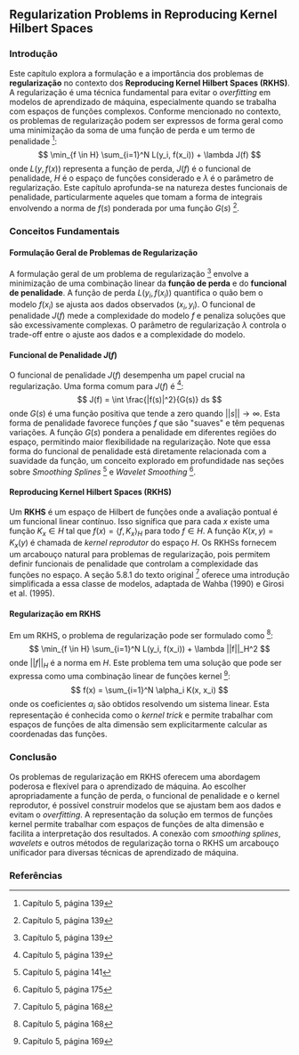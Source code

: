 ## Regularization Problems in Reproducing Kernel Hilbert Spaces

### Introdução
Este capítulo explora a formulação e a importância dos problemas de **regularização** no contexto dos **Reproducing Kernel Hilbert Spaces (RKHS)**. A regularização é uma técnica fundamental para evitar o *overfitting* em modelos de aprendizado de máquina, especialmente quando se trabalha com espaços de funções complexos. Conforme mencionado no contexto, os problemas de regularização podem ser expressos de forma geral como uma minimização da soma de uma função de perda e um termo de penalidade [^1]:
$$ \min_{f \in H} \sum_{i=1}^N L(y_i, f(x_i)) + \lambda J(f) $$
onde $L(y, f(x))$ representa a função de perda, $J(f)$ é o funcional de penalidade, $H$ é o espaço de funções considerado e $\lambda$ é o parâmetro de regularização. Este capítulo aprofunda-se na natureza destes funcionais de penalidade, particularmente aqueles que tomam a forma de integrais envolvendo a norma de $f(s)$ ponderada por uma função $G(s)$ [^1].

### Conceitos Fundamentais

#### Formulação Geral de Problemas de Regularização
A formulação geral de um problema de regularização [^1] envolve a minimização de uma combinação linear da **função de perda** e do **funcional de penalidade**. A função de perda $L(y_i, f(x_i))$ quantifica o quão bem o modelo $f(x_i)$ se ajusta aos dados observados $(x_i, y_i)$. O funcional de penalidade $J(f)$ mede a complexidade do modelo $f$ e penaliza soluções que são excessivamente complexas. O parâmetro de regularização $\lambda$ controla o trade-off entre o ajuste aos dados e a complexidade do modelo.

#### Funcional de Penalidade $J(f)$
O funcional de penalidade $J(f)$ desempenha um papel crucial na regularização. Uma forma comum para $J(f)$ é [^1]:
$$ J(f) = \int \frac{|f(s)|^2}{G(s)} ds $$
onde $G(s)$ é uma função positiva que tende a zero quando $||s|| \rightarrow \infty$. Esta forma de penalidade favorece funções $f$ que são "suaves" e têm pequenas variações. A função $G(s)$ pondera a penalidade em diferentes regiões do espaço, permitindo maior flexibilidade na regularização. Note que essa forma do funcional de penalidade está diretamente relacionada com a suavidade da função, um conceito explorado em profundidade nas seções sobre *Smoothing Splines* [^13] e *Wavelet Smoothing* [^37].

#### Reproducing Kernel Hilbert Spaces (RKHS)
Um **RKHS** é um espaço de Hilbert de funções onde a avaliação pontual é um funcional linear contínuo. Isso significa que para cada $x$ existe uma função $K_x \in H$ tal que $f(x) = \langle f, K_x \rangle_H$ para todo $f \in H$. A função $K(x, y) = K_x(y)$ é chamada de *kernel reprodutor* do espaço $H$. Os RKHSs fornecem um arcabouço natural para problemas de regularização, pois permitem definir funcionais de penalidade que controlam a complexidade das funções no espaço. A seção 5.8.1 do texto original [^168] oferece uma introdução simplificada a essa classe de modelos, adaptada de Wahba (1990) e Girosi et al. (1995).

#### Regularização em RKHS
Em um RKHS, o problema de regularização pode ser formulado como [^168]:
$$ \min_{f \in H} \sum_{i=1}^N L(y_i, f(x_i)) + \lambda ||f||_H^2 $$
onde $||f||_H$ é a norma em $H$. Este problema tem uma solução que pode ser expressa como uma combinação linear de funções kernel [^169]:
$$ f(x) = \sum_{i=1}^N \alpha_i K(x, x_i) $$
onde os coeficientes $\alpha_i$ são obtidos resolvendo um sistema linear. Esta representação é conhecida como o *kernel trick* e permite trabalhar com espaços de funções de alta dimensão sem explicitarmente calcular as coordenadas das funções.

### Conclusão

Os problemas de regularização em RKHS oferecem uma abordagem poderosa e flexível para o aprendizado de máquina. Ao escolher apropriadamente a função de perda, o funcional de penalidade e o kernel reprodutor, é possível construir modelos que se ajustam bem aos dados e evitam o *overfitting*. A representação da solução em termos de funções kernel permite trabalhar com espaços de funções de alta dimensão e facilita a interpretação dos resultados. A conexão com *smoothing splines*, *wavelets* e outros métodos de regularização torna o RKHS um arcabouço unificador para diversas técnicas de aprendizado de máquina.

### Referências
[^1]: Capítulo 5, página 139
[^13]: Capítulo 5, página 141
[^37]: Capítulo 5, página 175
[^168]: Capítulo 5, página 168
[^169]: Capítulo 5, página 169
<!-- END -->